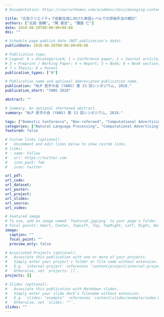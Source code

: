 ```yaml
---
# Documentation: https://sourcethemes.com/academic/docs/managing-content/

title: "広告クリエイティブ自動生成に向けた単語レベルでの評価手法の検討"
authors: ["北田 俊輔", "関 喜史", "彌冨 仁"]
date: 2018-08-28T00:00:00+09:00
doi: ""

# Schedule page publish date (NOT publication's date).
publishDate: 2018-08-28T00:00:00+09:00

# Publication type.
# Legend: 0 = Uncategorized; 1 = Conference paper; 2 = Journal article;
# 3 = Preprint / Working Paper; 4 = Report; 5 = Book; 6 = Book section;
# 7 = Thesis; 8 = Patent
publication_types: ["9"]

# Publication name and optional abbreviated publication name.
publication: "NLP 若手の会 (YANS) 第 13 回シンポジウム, 2018."
publication_short: "YANS 2018"

abstract: ""

# Summary. An optional shortened abstract.
summary: "NLP 若手の会 (YANS) 第 13 回シンポジウム, 2018."

tags: ["Domestic Conference", "Non-refereed", "Computational Advertising"]
categories: ["Natural Language Processing", "Computational Advertising"]
featured: false

# Custom links (optional).
#   Uncomment and edit lines below to show custom links.
# links:
# - name: Follow
#   url: https://twitter.com
#   icon_pack: fab
#   icon: twitter

url_pdf:
url_code:
url_dataset:
url_poster:
url_project:
url_slides:
url_source:
url_video:

# Featured image
# To use, add an image named `featured.jpg/png` to your page's folder.
# Focal points: Smart, Center, TopLeft, Top, TopRight, Left, Right, BottomLeft, Bottom, BottomRight.
image:
  caption: ""
  focal_point: ""
  preview_only: false

# Associated Projects (optional).
#   Associate this publication with one or more of your projects.
#   Simply enter your project's folder or file name without extension.
#   E.g. `internal-project` references `content/project/internal-project/index.md`.
#   Otherwise, set `projects: []`.
projects: []

# Slides (optional).
#   Associate this publication with Markdown slides.
#   Simply enter your slide deck's filename without extension.
#   E.g. `slides: "example"` references `content/slides/example/index.md`.
#   Otherwise, set `slides: ""`.
slides: ""
---
```

